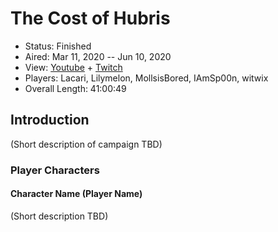 # The Cost of Hubris

* Status: Finished
* Aired: Mar 11, 2020 -- Jun 10, 2020
* View: [Youtube](https://www.youtube.com/watch?v=nv24GE41J2I&list=PLfASEnzB7i1bL6Hx5U1YLIThlDBqMh60U) + [Twitch](https://www.twitch.tv/collections/AYDSwltICxa-Yw)
* Players: Lacari, Lilymelon, MollsisBored, IAmSp00n, witwix
* Overall Length: 41:00:49

## Introduction

(Short description of campaign TBD)

### Player Characters

#### Character Name (Player Name)

(Short description TBD)
